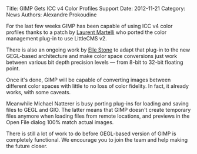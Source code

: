 Title: GIMP Gets ICC v4 Color Profiles Support 
Date: 2012-11-21
Category: News
Authors: Alexandre Prokoudine

For the last few weeks GIMP has been capable of using ICC v4 color profiles thanks to a patch by [Laurent Martelli](http://www.laurentmartelli.com/) who ported the color management plug-in to use LittleCMS v2.

There is also an ongoing work by [Elle Stone](http://ninedegreesbelow.com/) to adapt that plug-in to the new GEGL-based architecture and make color space conversions just work between various bit depth precision levels — from 8-bit to 32-bit floating point.

Once it's done, GIMP will be capable of converting images between different color spaces with little to no loss of color fidelity. In fact, it already works, with some caveats.

Meanwhile Michael Natterer is busy porting plug-ins for loading and saving files to GEGL and GIO. The latter means that GIMP doesn't create temporary files anymore when loading files from remote locations, and previews in the Open File dialog 100% match actual images.

There is still a lot of work to do before GEGL-based version of GIMP is completely functional. We encourage you to join the team and help making the future closer.